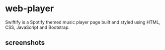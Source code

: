 # web-player
<p>Swiftify is a Spotify themed music player page built and styled using HTML, CSS, JavaScript and
Bootstrap.</p>

## screenshots


